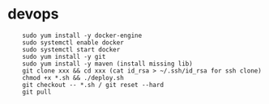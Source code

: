 # devops

        sudo yum install -y docker-engine
        sudo systemctl enable docker
        sudo systemctl start docker
        sudo yum install -y git
        sudo yum install -y maven (install missing lib)
        git clone xxx && cd xxx (cat id_rsa > ~/.ssh/id_rsa for ssh clone)
        chmod +x *.sh && ./deploy.sh
        git checkout -- *.sh / git reset --hard
        git pull
        

    
